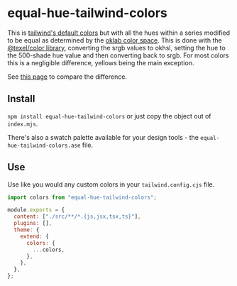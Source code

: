 # equal-hue-tailwind-colors

This is [tailwind's default colors](https://tailwindcss.com/docs/customizing-colors) but with all the hues within a series modified to be equal as determined by the [oklab color space](https://bottosson.github.io/posts/oklab/). This is done with the [@texel/color library](https://github.com/texel-org/color), converting the srgb values to okhsl, setting the hue to the 500-shade hue value and then converting back to srgb. For most colors this is a negligible difference, yellows being the main exception.

See [this page](https://thomaswright.github.io/equal-hue-tailwind-colors) to compare the difference.

## Install

`npm install equal-hue-tailwind-colors` or just copy the object out of `index.mjs`.

There's also a swatch palette available for your design tools - the `equal-hue-tailwind-colors.ase` file.

## Use

Use like you would any custom colors in your `tailwind.config.cjs` file.

```js
import colors from "equal-hue-tailwind-colors";

module.exports = {
  content: ["./src/**/*.{js,jsx,tsx,ts}"],
  plugins: [],
  theme: {
    extend: {
      colors: {
        ...colors,
      },
    },
  },
};
```
